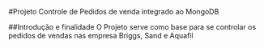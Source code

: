 #Projeto Controle de Pedidos de venda integrado ao MongoDB

##Introdução e finalidade
O Projeto serve como base para se controlar os pedidos de vendas nas empresa Briggs, Sand e Aquafil

